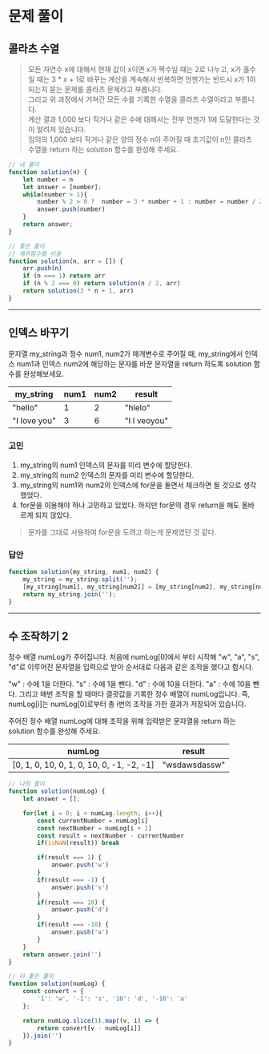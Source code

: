 # 문제 풀이

## 콜라츠 수열

> 모든 자연수 x에 대해서 현재 값이 x이면 x가 짝수일 때는 2로 나누고, x가 홀수일 때는 3 * x + 1로 바꾸는 계산을 계속해서 반복하면 언젠가는 반드시 x가 1이 되는지 묻는 문제를 콜라츠 문제라고 부릅니다.
<br/>그리고 위 과정에서 거쳐간 모든 수를 기록한 수열을 콜라츠 수열이라고 부릅니다.
<br/>계산 결과 1,000 보다 작거나 같은 수에 대해서는 전부 언젠가 1에 도달한다는 것이 알려져 있습니다.
<br/>임의의 1,000 보다 작거나 같은 양의 정수 n이 주어질 때 초기값이 n인 콜라츠 수열을 return 하는 solution 함수를 완성해 주세요.

```javascript
// 내 풀이
function solution(n) {
    let number = n
    let answer = [number];
    while(number > 1){
        number % 2 > 0 ?  number = 3 * number + 1 : number = number / 2
        answer.push(number)
    }
    return answer;
}
```

```javascript
// 좋은 풀이
// 재귀함수를 이용
function solution(n, arr = []) {
    arr.push(n)
    if (n === 1) return arr
    if (n % 2 === 0) return solution(n / 2, arr)
    return solution(3 * n + 1, arr)
}
```

---

## 인덱스 바꾸기

문자열 my_string과 정수 num1, num2가 매개변수로 주어질 때, my_string에서 인덱스 num1과 인덱스 num2에 해당하는 문자를 바꾼 문자열을 return 하도록 solution 함수를 완성해보세요.

|my_string	|num1	|num2	|result|
|-----------|-------|-------|------|
| "hello"   |	1	|  2	|"hlelo"|
|"I love you"|3    |	6  |"I l veoyou"|

### 고민

1. my_string의 num1 인덱스의 문자를 미리 변수에 할당한다.
2. my_string의 num2 인덱스의 문자를 미리 변수에 할당한다.
3. my_string의 num1와 num2의 인덱스에 for문을 돌면서 체크하면 될 것으로 생각했었다.
4. for문을 이용해야 하나 고민하고 있었다. 하지만 for문의 경우 return을 해도 올바르게 되지 않았다.

> 문자를 그대로 사용하여 for문을 도려고 하는게 문제였던 것 같다.

### 답안

```javascript
function solution(my_string, num1, num2) {
    my_string = my_string.split('');
    [my_string[num1], my_string[num2]] = [my_string[num2], my_string[num1]];
    return my_string.join('');
}
```

---

## 수 조작하기 2

정수 배열 numLog가 주어집니다. 처음에 numLog[0]에서 부터 시작해 "w", "a", "s", "d"로 이루어진 문자열을 입력으로 받아 순서대로 다음과 같은 조작을 했다고 합시다.

"w" : 수에 1을 더한다.
"s" : 수에 1을 뺀다.
"d" : 수에 10을 더한다.
"a" : 수에 10을 뺀다.
그리고 매번 조작을 할 때마다 결괏값을 기록한 정수 배열이 numLog입니다. 즉, numLog[i]는 numLog[0]로부터 총 i번의 조작을 가한 결과가 저장되어 있습니다.

주어진 정수 배열 numLog에 대해 조작을 위해 입력받은 문자열을 return 하는 solution 함수를 완성해 주세요.

|numLog	| result |
|---|---|
|[0, 1, 0, 10, 0, 1, 0, 10, 0, -1, -2, -1]	| "wsdawsdassw"|


```javascript
// 나의 풀이
function solution(numLog) {
    let answer = [];

    for(let i = 0; i < numLog.length; i++){
        const currentNumber = numLog[i]
        const nextNumber = numLog[i + 1]
        const result = nextNumber - currentNumber
        if(isNaN(result)) break

        if(result === 1) {
            answer.push('w')
        }
        if(result === -1) {
            answer.push('s')
        }
        if(result === 10) {
            answer.push('d')
        }
        if(result === -10) {
            answer.push('a')
        }
    }
    return answer.join('')
}
```

```javascript
// 더 좋은 풀이 
function solution(numLog) {
    const convert = {
        '1': 'w', '-1': 's', '10': 'd', '-10': 'a'
    };

    return numLog.slice(1).map((v, i) => {
        return convert[v - numLog[i]]
    }).join('')
}
```
